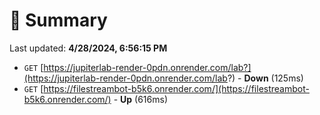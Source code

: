 # 📖 Summary
Last updated: **4/28/2024, 6:56:15 PM**

- `GET` [https://jupiterlab-render-0pdn.onrender.com/lab?](https://jupiterlab-render-0pdn.onrender.com/lab?) - **Down** (125ms)
- `GET` [https://filestreambot-b5k6.onrender.com/](https://filestreambot-b5k6.onrender.com/) - **Up** (616ms)
